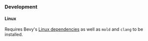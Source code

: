 ### Development


#### Linux
Requires Bevy's [Linux dependencies](https://github.com/bevyengine/bevy/blob/latest/docs/linux_dependencies.md) as well as  `mold` and `clang` to be installed.